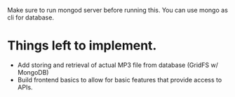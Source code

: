 Make sure to run mongod server before running this.
You can use mongo as cli for database.

# Things left to implement.
- Add storing and retrieval of actual MP3 file from database (GridFS w/ MongoDB)
- Build frontend basics to allow for basic features that provide access to APIs.


